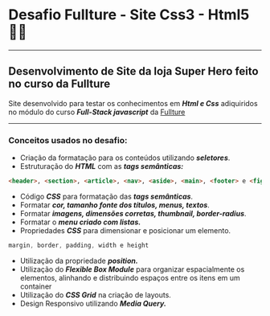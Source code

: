 # Desafio Fullture - Site Css3 - Html5 🚀🚀

---
## Desenvolvimento de Site da loja Super Hero feito no curso da Fullture

Site desenvolvido para testar os conhecimentos em _**Html e Css**_ adiquiridos no 
módulo do curso _**Full-Stack javascript**_ da [Fullture](https://www.fullture.com/dev-full-stack/ "link para o site da fullture")  

---

### Conceitos usados no desafio:


- Criação da formatação para os conteúdos utilizando _**seletores**_.
- Estruturação do _**HTML**_ com as _**tags semânticas:**_
```html
<header>, <section>, <article>, <nav>, <aside>, <main>, <footer> e <figure>
```
- Código _**CSS**_ para formatação das _**tags semânticas**_.
- Formatar _**cor, tamanho fonte dos títulos, menus, textos**_.
- Formatar _**imagens, dimensões corretas, thumbnail, border-radius**_. 
- Formatar o _**menu criado com listas.**_
- Propriedades _**CSS**_ para dimensionar e posicionar um elemento.
```css
margin, border, padding, width e height
```
- Utilização da propriedade _**position.**_ 
- Utilização do _**Flexible Box Module**_ para organizar espacialmente os elementos, alinhando e distribuindo espaços 
entre os itens em um container
- Utilização do _**CSS Grid**_ na criação de layouts.  
- Design Responsivo utilizando _**Media Query.**_
